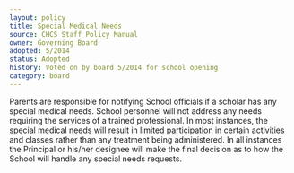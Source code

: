 ```yaml
---
layout: policy
title: Special Medical Needs
source: CHCS Staff Policy Manual
owner: Governing Board
adopted: 5/2014
status: Adopted
history: Voted on by board 5/2014 for school opening
category: board
---
```


Parents are responsible for notifying School officials if a scholar has any special medical needs.  School personnel will not address any needs requiring the services of a trained professional.  In most instances, the special medical needs will result in limited participation in certain activities and classes rather than any treatment being administered.  In all instances the Principal or his/her designee will make the final decision as to how the School will handle any special needs requests.
